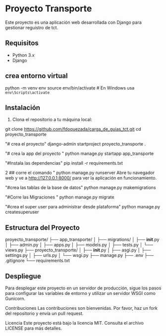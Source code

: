 # Proyecto Transporte

Este proyecto es una aplicación web desarrollada con Django para gestionar reguistro de tct.

## Requisitos

- Python 3.x
- Django

## crea entorno virtual
python -m venv env
source env/bin/activate  # En Windows usa `env\Scripts\activate`

## Instalación

1. Clona el repositorio a tu máquina local:

  git clone https://github.com/fdoquezada/carga_de_guias_tct.git
   cd proyecto_transporte

"# crea el proyecto" 
django-admin startproject proyecto_transporte .

"# crea la app del proyecto " 
python manage.py startapp app_transporte

"#Instala las dependencias"
pip install -r requirements.txt


2 ## corre el comando "
python manage.py runserver
Abre tu navegador web y ve a http://127.0.0.1:8000/ para ver la aplicación en funcionamiento.

"#crea las tablas de la base de datos"
python manage.py makemigrations

"#Corre las Migraciones "
python manage.py migrate

"#crea el super user para administrar desde plataforma"
python manage.py createsuperuser

## Estructura del Proyecto
proyecto_transporte/
    ├── app_transporte/
    │   ├── migrations/
    │   ├── __init__.py
    │   ├── admin.py
    │   ├── apps.py
    │   ├── models.py
    │   ├── tests.py
    │   └── views.py
    ├── proyecto_transporte/
    │   ├── __init__.py
    │   ├── asgi.py
    │   ├── settings.py
    │   ├── urls.py
    │   └── wsgi.py
    ├── manage.py
    ├── .env
    ├── .gitignore
    └── requirements.txt


## Despliegue
Para desplegar este proyecto en un servidor de producción, sigue los pasos para configurar las variables de entorno y utilizar un servidor WSGI como Gunicorn.

Contribuciones
Las contribuciones son bienvenidas. Por favor, haz un fork del repositorio y envía un pull request.

Licencia
Este proyecto está bajo la licencia MIT. Consulta el archivo LICENSE para más detalles.